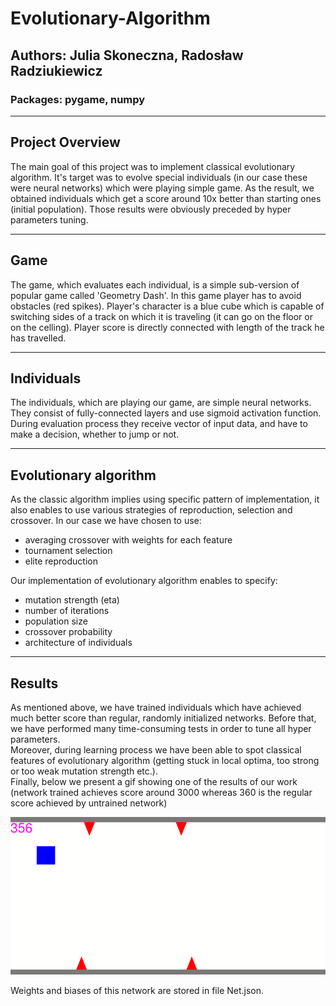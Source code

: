 # Evolutionary-Algorithm

## Authors: Julia Skoneczna, Radosław Radziukiewicz
### Packages: pygame, numpy

---

## Project Overview
The main goal of this project was to implement classical evolutionary algorithm.
It's target was to evolve special individuals (in our case these were neural networks)
which were playing simple game. As the result, we obtained individuals which get a score
around 10x better than starting ones (initial population). Those results were obviously preceded by
hyper parameters tuning.

---

## Game 
The game, which evaluates each individual, is a simple sub-version 
of popular game called 'Geometry Dash'. In this game player 
has to avoid obstacles (red spikes). Player's character is a blue cube
which is capable of switching sides of a track on which it is traveling
(it can go on the floor or on the celling). Player score is directly 
connected with length of the track he has travelled.

---

## Individuals

The individuals, which are playing our game, are simple neural networks.
They consist of fully-connected layers and use sigmoid activation function.
During evaluation process they receive vector of input data, and have to 
make a decision, whether to jump or not.

---

## Evolutionary algorithm
As the classic algorithm implies using specific pattern of implementation, it also enables 
to use various strategies of reproduction, selection and crossover. In our case 
we have chosen to use: 

- averaging crossover with weights for each feature
- tournament selection
- elite reproduction

Our implementation of evolutionary algorithm enables to specify:
- mutation strength (eta)
- number of iterations 
- population size
- crossover probability
- architecture of individuals

---

## Results
As mentioned above, we have trained individuals which have achieved much better score than
regular, randomly initialized networks. Before that, we have performed many time-consuming tests 
in order to tune all hyper parameters. <br>
Moreover, during learning process
we have been able to spot classical features of evolutionary algorithm (getting stuck in local optima,
too strong or too weak mutation strength etc.). <br>
Finally, below we present a gif showing one of the results of our work 
(network trained achieves score around 3000 whereas 360 is the regular score 
achieved by untrained network)

![](graphical_data/RUN.gif)

Weights and biases of this network are stored in file Net.json.